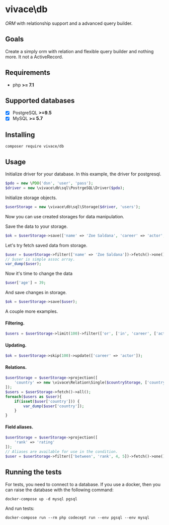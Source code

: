 # vivace\db

_ORM_ with relationship support and a advanced query builder.
## Goals

Create a simply orm with relation and flexible query builder and nothing more.
It not a ActiveRecord.

## Requirements
- php __>= 7.1__

## Supported databases

- [x] PostgreSQL __>=9.5__
- [x] MySQL __>= 5.7__

## Installing

```
composer require vivace/db
```

## Usage

Initialize driver for your database. In this example, the driver for postgresql.
```php
$pdo = new \PDO('dsn', 'user', 'pass');
$driver = new \vivace\db\sql\PostrgeSQL\Driver($pdo);
```

Initialize storage objects.
```php
$userStorage = new \vivace\db\sql\Storage($driver, 'users');
```
Now you can use created storages for data manipulation.


Save the data to your storage.
```php
$ok = $userStorage->save(['name' => 'Zoe Saldana', 'career' => 'actor', 'rating' => 4.95]);
```
Let's try fetch saved data from storage.
```php
$user = $userStorage->filter(['name' => 'Zoe Saldana'])->fetch()->one();
// $user is simple assoc array.
var_dump($user);
```

Now it's time to change the data

```php
$user['age'] = 39;
```
And save changes in storage.

```php
$ok = $userStorage->save($user);
```

A couple more examples.


#### Filtering.
```php
$users = $userStorage->limit(100)->filter(['or', ['in', 'career', ['actor', 'producer'], ['>=', 'age', 40]])->fetch();
```


#### Updating.
```php
$ok = $userStorage->skip(100)->update(['career' => 'actor']);
```


#### Relations.
```php
$userStorage = $userStorage->projection([
    'country' => new \vivace\Relation\Single($countryStorage, ['country_id' => 'id'])
]);
$users = $userStorage->fetch()->all();
foreach($users as $user){
    if(isset($user['country'])) {
        var_dump($user['country']);
    }
}

```
#### Field aliases.
```php
$userStorage = $userStorage->projection([
    'rank' => 'rating'
]);
// Aliases are available for use in the condition.
$user = $userStorage->filter(['between', 'rank', 4, 5])->fetch()->one();
```


## Running the tests

For tests, you need to connect to a database.
If you use a docker, then you can raise the database with the following command:
```
docker-compose up -d mysql pgsql
```
And run tests:
```
docker-compose run --rm php codecept run --env pgsql --env mysql
```

